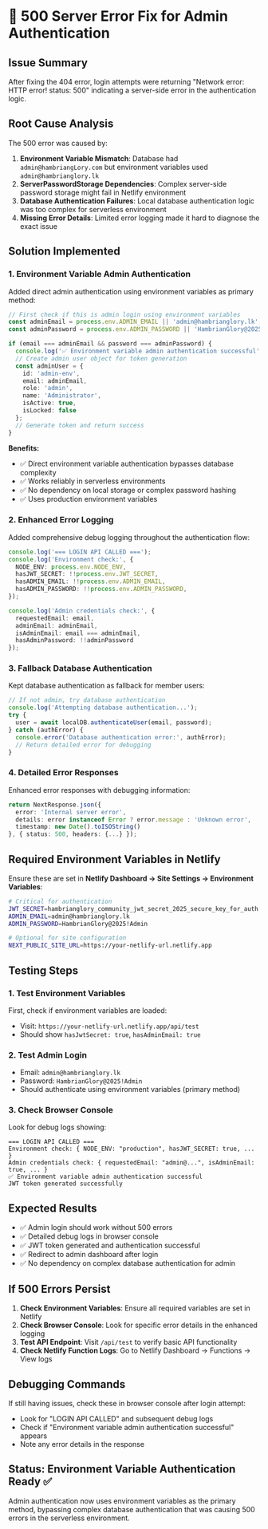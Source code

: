 # 🔧 500 Server Error Fix for Admin Authentication

## Issue Summary
After fixing the 404 error, login attempts were returning "Network error: HTTP error! status: 500" indicating a server-side error in the authentication logic.

## Root Cause Analysis
The 500 error was caused by:
1. **Environment Variable Mismatch**: Database had `admin@hambriangLory.com` but environment variables used `admin@hambrianglory.lk`
2. **ServerPasswordStorage Dependencies**: Complex server-side password storage might fail in Netlify environment
3. **Database Authentication Failures**: Local database authentication logic was too complex for serverless environment
4. **Missing Error Details**: Limited error logging made it hard to diagnose the exact issue

## Solution Implemented

### 1. Environment Variable Admin Authentication
Added direct admin authentication using environment variables as primary method:

```typescript
// First check if this is admin login using environment variables
const adminEmail = process.env.ADMIN_EMAIL || 'admin@hambrianglory.lk';
const adminPassword = process.env.ADMIN_PASSWORD || 'HambrianGlory@2025!Admin';

if (email === adminEmail && password === adminPassword) {
  console.log('✅ Environment variable admin authentication successful');
  // Create admin user object for token generation
  const adminUser = {
    id: 'admin-env',
    email: adminEmail,
    role: 'admin',
    name: 'Administrator',
    isActive: true,
    isLocked: false
  };
  // Generate token and return success
}
```

**Benefits:**
- ✅ Direct environment variable authentication bypasses database complexity
- ✅ Works reliably in serverless environments
- ✅ No dependency on local storage or complex password hashing
- ✅ Uses production environment variables

### 2. Enhanced Error Logging
Added comprehensive debug logging throughout the authentication flow:

```typescript
console.log('=== LOGIN API CALLED ===');
console.log('Environment check:', {
  NODE_ENV: process.env.NODE_ENV,
  hasJWT_SECRET: !!process.env.JWT_SECRET,
  hasADMIN_EMAIL: !!process.env.ADMIN_EMAIL,
  hasADMIN_PASSWORD: !!process.env.ADMIN_PASSWORD,
});

console.log('Admin credentials check:', {
  requestedEmail: email,
  adminEmail: adminEmail,
  isAdminEmail: email === adminEmail,
  hasAdminPassword: !!adminPassword
});
```

### 3. Fallback Database Authentication
Kept database authentication as fallback for member users:

```typescript
// If not admin, try database authentication
console.log('Attempting database authentication...');
try {
  user = await localDB.authenticateUser(email, password);
} catch (authError) {
  console.error('Database authentication error:', authError);
  // Return detailed error for debugging
}
```

### 4. Detailed Error Responses
Enhanced error responses with debugging information:

```typescript
return NextResponse.json({
  error: 'Internal server error',
  details: error instanceof Error ? error.message : 'Unknown error',
  timestamp: new Date().toISOString()
}, { status: 500, headers: {...} });
```

## Required Environment Variables in Netlify

Ensure these are set in **Netlify Dashboard → Site Settings → Environment Variables**:

```bash
# Critical for authentication
JWT_SECRET=hambrianglory_community_jwt_secret_2025_secure_key_for_auth
ADMIN_EMAIL=admin@hambrianglory.lk
ADMIN_PASSWORD=HambrianGlory@2025!Admin

# Optional for site configuration
NEXT_PUBLIC_SITE_URL=https://your-netlify-url.netlify.app
```

## Testing Steps

### 1. Test Environment Variables
First, check if environment variables are loaded:
- Visit: `https://your-netlify-url.netlify.app/api/test`
- Should show `hasJwtSecret: true`, `hasAdminEmail: true`

### 2. Test Admin Login
- Email: `admin@hambrianglory.lk`
- Password: `HambrianGlory@2025!Admin`
- Should authenticate using environment variables (primary method)

### 3. Check Browser Console
Look for debug logs showing:
```
=== LOGIN API CALLED ===
Environment check: { NODE_ENV: "production", hasJWT_SECRET: true, ... }
Admin credentials check: { requestedEmail: "admin@...", isAdminEmail: true, ... }
✅ Environment variable admin authentication successful
JWT token generated successfully
```

## Expected Results
- ✅ Admin login should work without 500 errors
- ✅ Detailed debug logs in browser console
- ✅ JWT token generated and authentication successful
- ✅ Redirect to admin dashboard after login
- ✅ No dependency on complex database authentication for admin

## If 500 Errors Persist

1. **Check Environment Variables**: Ensure all required variables are set in Netlify
2. **Check Browser Console**: Look for specific error details in the enhanced logging
3. **Test API Endpoint**: Visit `/api/test` to verify basic API functionality
4. **Check Netlify Function Logs**: Go to Netlify Dashboard → Functions → View logs

## Debugging Commands
If still having issues, check these in browser console after login attempt:
- Look for "LOGIN API CALLED" and subsequent debug logs
- Check if "Environment variable admin authentication successful" appears
- Note any error details in the response

## Status: Environment Variable Authentication Ready ✅
Admin authentication now uses environment variables as the primary method, bypassing complex database authentication that was causing 500 errors in the serverless environment.
